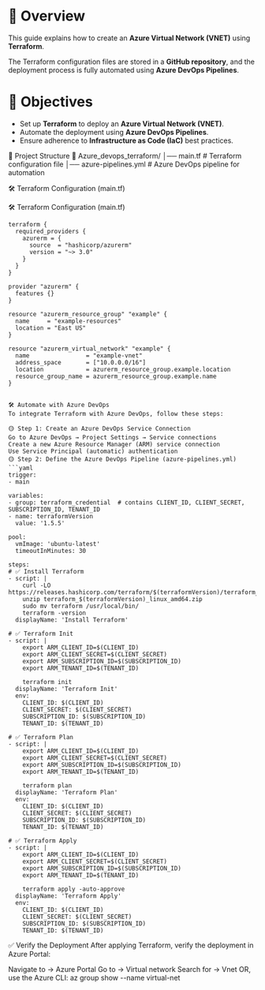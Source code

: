 # 📝 Overview

This guide explains how to create an **Azure Virtual Network (VNET)** using **Terraform**.

The Terraform configuration files are stored in a **GitHub repository**, and the deployment process is fully automated using **Azure DevOps Pipelines**.


# 🎯 Objectives

- Set up **Terraform** to deploy an **Azure Virtual Network (VNET)**.
- Automate the deployment using **Azure DevOps Pipelines**.
- Ensure adherence to **Infrastructure as Code (IaC)** best practices.


📂 Project Structure
📁 Azure_devops_terraform/ │── main.tf # Terraform configuration file │── azure-pipelines.yml # Azure DevOps pipeline for automation

🛠 Terraform Configuration (main.tf)

🛠 Terraform Configuration (main.tf)
```
terraform {
  required_providers {
    azurerm = {
      source  = "hashicorp/azurerm"
      version = "~> 3.0"
    }
  }
}

provider "azurerm" {
  features {}
}

resource "azurerm_resource_group" "example" {
  name     = "example-resources"
  location = "East US"
}

resource "azurerm_virtual_network" "example" {
  name                = "example-vnet"
  address_space       = ["10.0.0.0/16"]
  location            = azurerm_resource_group.example.location
  resource_group_name = azurerm_resource_group.example.name
}


🛠️ Automate with Azure DevOps
To integrate Terraform with Azure DevOps, follow these steps:

🟡 Step 1: Create an Azure DevOps Service Connection
Go to Azure DevOps → Project Settings → Service connections
Create a new Azure Resource Manager (ARM) service connection
Use Service Principal (automatic) authentication
🟡 Step 2: Define the Azure DevOps Pipeline (azure-pipelines.yml)
```yaml
trigger:
- main

variables:
- group: terraform_credential  # contains CLIENT_ID, CLIENT_SECRET, SUBSCRIPTION_ID, TENANT_ID
- name: terraformVersion
  value: '1.5.5'

pool:
  vmImage: 'ubuntu-latest'
  timeoutInMinutes: 30

steps:
# ✅ Install Terraform
- script: |
    curl -LO https://releases.hashicorp.com/terraform/$(terraformVersion)/terraform_$(terraformVersion)_linux_amd64.zip
    unzip terraform_$(terraformVersion)_linux_amd64.zip
    sudo mv terraform /usr/local/bin/
    terraform -version
  displayName: 'Install Terraform'

# ✅ Terraform Init
- script: |
    export ARM_CLIENT_ID=$(CLIENT_ID)
    export ARM_CLIENT_SECRET=$(CLIENT_SECRET)
    export ARM_SUBSCRIPTION_ID=$(SUBSCRIPTION_ID)
    export ARM_TENANT_ID=$(TENANT_ID)

    terraform init
  displayName: 'Terraform Init'
  env:
    CLIENT_ID: $(CLIENT_ID)
    CLIENT_SECRET: $(CLIENT_SECRET)
    SUBSCRIPTION_ID: $(SUBSCRIPTION_ID)
    TENANT_ID: $(TENANT_ID)

# ✅ Terraform Plan
- script: |
    export ARM_CLIENT_ID=$(CLIENT_ID)
    export ARM_CLIENT_SECRET=$(CLIENT_SECRET)
    export ARM_SUBSCRIPTION_ID=$(SUBSCRIPTION_ID)
    export ARM_TENANT_ID=$(TENANT_ID)

    terraform plan
  displayName: 'Terraform Plan'
  env:
    CLIENT_ID: $(CLIENT_ID)
    CLIENT_SECRET: $(CLIENT_SECRET)
    SUBSCRIPTION_ID: $(SUBSCRIPTION_ID)
    TENANT_ID: $(TENANT_ID)

# ✅ Terraform Apply
- script: |
    export ARM_CLIENT_ID=$(CLIENT_ID)
    export ARM_CLIENT_SECRET=$(CLIENT_SECRET)
    export ARM_SUBSCRIPTION_ID=$(SUBSCRIPTION_ID)
    export ARM_TENANT_ID=$(TENANT_ID)

    terraform apply -auto-approve
  displayName: 'Terraform Apply'
  env:
    CLIENT_ID: $(CLIENT_ID)
    CLIENT_SECRET: $(CLIENT_SECRET)
    SUBSCRIPTION_ID: $(SUBSCRIPTION_ID)
    TENANT_ID: $(TENANT_ID)
```

✅ Verify the Deployment
After applying Terraform, verify the deployment in Azure Portal:

Navigate to → Azure Portal
Go to → Virtual network
Search for → Vnet
OR, use the Azure CLI:
az group show --name virtual-net

